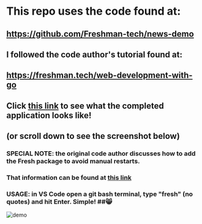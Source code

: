 # This repo uses the code found at: 
## https://github.com/Freshman-tech/news-demo

## I followed the code author's tutorial found at:
## https://freshman.tech/web-development-with-go

## Click [this link](https://freshman-news.herokuapp.com) to see what the completed application looks like!
## (or scroll down to see the screenshot below)

### SPECIAL NOTE: the original code author discusses how to add the Fresh package to avoid manual restarts.
### That information can be found at [this link](https://freshman.tech/web-development-with-go#auto-restart-the-server)
### USAGE: in VS Code open a git bash terminal, type "fresh" (no quotes) and hit Enter.  Simple! ##😸


![demo](https://ik.imagekit.io/freshman/news-demo_MrYio9GKlzSi.png)


